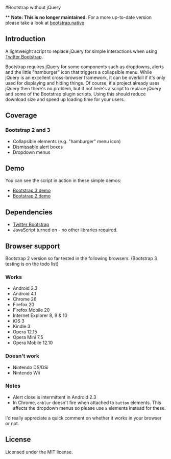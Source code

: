 #Bootstrap without jQuery

** **Note: This is no longer maintained.** For a more up-to-date version please take a look at [bootstrap.native](https://github.com/thednp/bootstrap.native)

## Introduction

A lightweight script to replace jQuery for simple interactions when using [Twitter Bootstrap](http://twitter.github.io/bootstrap/).

Bootstrap requires jQuery for some components such as dropdowns, alerts and the little "hamburger" icon that triggers a collapsible menu. While jQuery is an excellent cross-browser framework, it can be overkill if it's only used for displaying and hiding things. Of course, if a project already uses jQuery then there's no problem, but if not here's a script to replace jQuery and some of the Bootstrap plugin scripts. Using this should reduce download size and speed up loading time for your users.

## Coverage

### Bootstrap 2 and 3
- Collapsible elements (e.g. "hamburger" menu icon)
- Dismissable alert boxes
- Dropdown menus

## Demo

You can see the script in action in these simple demos:
-  [Bootstrap 3 demo](https://tagawa.github.io/bootstrap-without-jquery/bootstrap3/demo/)
-  [Bootstrap 2 demo](https://tagawa.github.io/bootstrap-without-jquery/bootstrap2/demo/)

## Dependencies

- [Twitter Bootstrap](http://getbootstrap.com/)
- JavaScript turned on - no other libraries required.

## Browser support

Bootstrap 2 version so far tested in the following browsers. (Bootstrap 3 testing is on the todo list)

### Works

- Android 2.3
- Android 4.1
- Chrome 26
- Firefox 20
- Firefox Mobile 20
- Internet Explorer 8, 9 & 10
- iOS 3
- Kindle 3
- Opera 12.15
- Opera Mini 7.5
- Opera Mobile 12.10

### Doesn't work

- Nintendo DS/DSi
- Nintendo Wii

### Notes

- Alert close is intermittent in Android 2.3
- In Chrome, `onblur` doesn't fire when attached to `button` elements. This affects the dropdown menus so please use `a` elements instead for these.

I'd really appreciate a quick comment on whether it works in your browser or not.

## License

Licensed under the MIT license.
